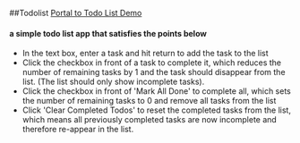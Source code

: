 ##Todolist
[Portal to Todo List Demo](https://eggshellboom.github.io/todolist/)
#### a simple todo list app that satisfies the points below
* In the text box, enter a task and hit return to add the task to the list
* Click the checkbox in front of a task to complete it, which reduces the number of remaining tasks by 1 and the task should disappear from the list. (The list should only show incomplete tasks).
* Click the checkbox in front of 'Mark All Done' to complete all, which sets the number of remaining tasks to 0 and remove all tasks from the list
* Click 'Clear Completed Todos' to reset the completed tasks from the list, which means all previously completed tasks are now incomplete and therefore re-appear in the list.